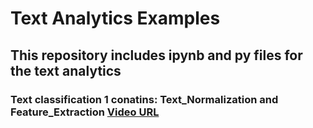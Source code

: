 # Text Analytics Examples

## This repository includes ipynb and py files for the text analytics

### Text classification 1 conatins: Text_Normalization and Feature_Extraction [Video URL](https://youtu.be/0_LPy-LtYqI)
 

